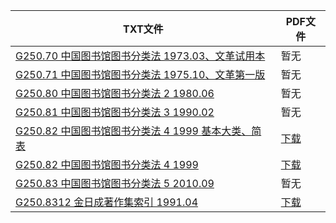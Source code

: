 | TXT文件 | PDF文件 |
| ------- | ------- |
| [G250.70 中国图书馆图书分类法 1973.03、文革试用本](G250.70%20%E4%B8%AD%E5%9B%BD%E5%9B%BE%E4%B9%A6%E9%A6%86%E5%9B%BE%E4%B9%A6%E5%88%86%E7%B1%BB%E6%B3%95%201973.03%E3%80%81%E6%96%87%E9%9D%A9%E8%AF%95%E7%94%A8%E6%9C%AC.txt) | 暂无 |
| [G250.71 中国图书馆图书分类法 1975.10、文革第一版](G250.71%20%E4%B8%AD%E5%9B%BD%E5%9B%BE%E4%B9%A6%E9%A6%86%E5%9B%BE%E4%B9%A6%E5%88%86%E7%B1%BB%E6%B3%95%201975.10%E3%80%81%E6%96%87%E9%9D%A9%E7%AC%AC%E4%B8%80%E7%89%88.txt) | 暂无 |
| [G250.80 中国图书馆图书分类法 2 1980.06](G250.80%20%E4%B8%AD%E5%9B%BD%E5%9B%BE%E4%B9%A6%E9%A6%86%E5%9B%BE%E4%B9%A6%E5%88%86%E7%B1%BB%E6%B3%95%202%201980.06.txt) | 暂无 |
| [G250.81 中国图书馆图书分类法 3 1990.02](G250.81%20%E4%B8%AD%E5%9B%BD%E5%9B%BE%E4%B9%A6%E9%A6%86%E5%9B%BE%E4%B9%A6%E5%88%86%E7%B1%BB%E6%B3%95%203%201990.02.txt) | 暂无 |
| [G250.82 中国图书馆图书分类法 4 1999 基本大类、简表](G250.82%20%E4%B8%AD%E5%9B%BD%E5%9B%BE%E4%B9%A6%E9%A6%86%E5%9B%BE%E4%B9%A6%E5%88%86%E7%B1%BB%E6%B3%95%204%201999%20%E5%9F%BA%E6%9C%AC%E5%A4%A7%E7%B1%BB%E3%80%81%E7%AE%80%E8%A1%A8.txt) | [下载](G250.82%20%E4%B8%AD%E5%9B%BD%E5%9B%BE%E4%B9%A6%E9%A6%86%E5%9B%BE%E4%B9%A6%E5%88%86%E7%B1%BB%E6%B3%95%204%201999%20%E5%9F%BA%E6%9C%AC%E5%A4%A7%E7%B1%BB%E3%80%81%E7%AE%80%E8%A1%A8.pdf) |
| [G250.82 中国图书馆图书分类法 4 1999](G250.82%20%E4%B8%AD%E5%9B%BD%E5%9B%BE%E4%B9%A6%E9%A6%86%E5%9B%BE%E4%B9%A6%E5%88%86%E7%B1%BB%E6%B3%95%204%201999.txt) | [下载](G250.82%20%E4%B8%AD%E5%9B%BD%E5%9B%BE%E4%B9%A6%E9%A6%86%E5%9B%BE%E4%B9%A6%E5%88%86%E7%B1%BB%E6%B3%95%204%201999.pdf) |
| [G250.83 中国图书馆图书分类法 5 2010.09](G250.83%20%E4%B8%AD%E5%9B%BD%E5%9B%BE%E4%B9%A6%E9%A6%86%E5%9B%BE%E4%B9%A6%E5%88%86%E7%B1%BB%E6%B3%95%205%202010.09.txt) | 暂无 |
| [G250.8312 金日成著作集索引 1991.04](G250.8312%20%E9%87%91%E6%97%A5%E6%88%90%E8%91%97%E4%BD%9C%E9%9B%86%E7%B4%A2%E5%BC%95%201991.04.txt) | [下载](G250.8312%20%E9%87%91%E6%97%A5%E6%88%90%E8%91%97%E4%BD%9C%E9%9B%86%E7%B4%A2%E5%BC%95%201991.04.pdf) |
